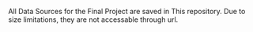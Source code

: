 All Data Sources for the Final Project are saved in This repository. Due to size limitations,
they are not accessable through url.
